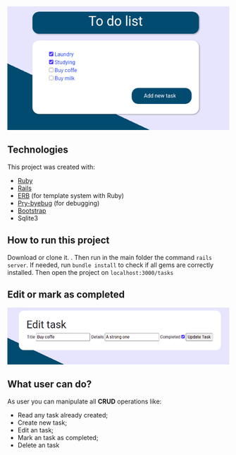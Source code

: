 ![main banner](https://github.com/thiagohrcosta/rails-task-manager/blob/master/public/img/todoList1.png?raw=true)

## Technologies
This project was created with:

 - [Ruby](https://www.ruby-lang.org/pt/)
 - [Rails](https://rubygems.org/gems/rails)
 - [ERB](https://ruby-doc.org/stdlib-2.7.1/libdoc/erb/rdoc/ERB.html) (for template system with Ruby)
 - [Pry-byebug](https://rubygems.org/gems/pry-byebug/versions/3.4.0?locale=pt-BR) (for debugging)
 - [Bootstrap](https://getbootstrap.com/)
 - Sqlite3

## How to run this project
Download or clone it. . Then run in the main folder the command `rails server`. If needed, run `bundle install` to check if all gems are correctly installed. Then open the project on `localhost:3000/tasks`

## Edit or mark as completed
![enter image description here](https://github.com/thiagohrcosta/rails-task-manager/blob/master/public/img/todoList3.png?raw=true)

## What user can do?
As user you can manipulate all **CRUD** operations like:

 - Read any task already created;
 - Create new task;
 - Edit an task;
 - Mark an task as completed;
 - Delete an task
